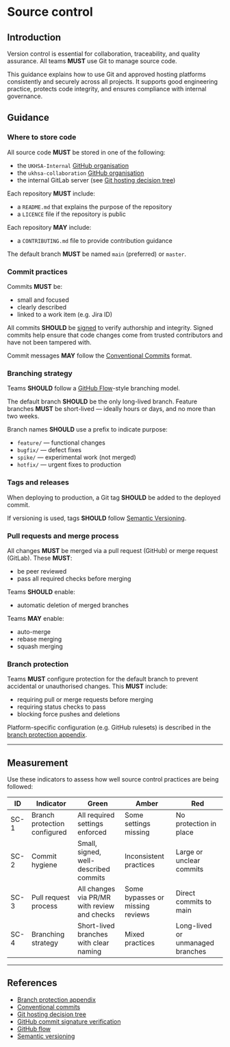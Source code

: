 # Source control

## Introduction

Version control is essential for collaboration, traceability, and quality assurance. All teams **MUST** use Git to manage source code.

This guidance explains how to use Git and approved hosting platforms consistently and securely across all projects. It supports good engineering practice, protects code integrity, and ensures compliance with internal governance.

## Guidance

### Where to store code

All source code **MUST** be stored in one of the following:

- the `UKHSA-Internal` [GitHub organisation][1]
- the `ukhsa-collaboration` [GitHub organisation][2]
- the internal GitLab server (see [Git hosting decision tree][3])

Each repository **MUST** include:

- a `README.md` that explains the purpose of the repository
- a `LICENCE` file if the repository is public

Each repository **MAY** include:

- a `CONTRIBUTING.md` file to provide contribution guidance

The default branch **MUST** be named `main` (preferred) or `master`.

### Commit practices

Commits **MUST** be:

- small and focused
- clearly described
- linked to a work item (e.g. Jira ID)

All commits **SHOULD** be [signed][5] to verify authorship and integrity. Signed commits help ensure that code changes come from trusted contributors and have not been tampered with.

Commit messages **MAY** follow the [Conventional Commits][4] format.

### Branching strategy

Teams **SHOULD** follow a [GitHub Flow][8]-style branching model.

The default branch **SHOULD** be the only long-lived branch. Feature branches **MUST** be short-lived — ideally hours or days, and no more than two weeks.

Branch names **SHOULD** use a prefix to indicate purpose:

- `feature/` — functional changes
- `bugfix/` — defect fixes
- `spike/` — experimental work (not merged)
- `hotfix/` — urgent fixes to production

### Tags and releases

When deploying to production, a Git tag **SHOULD** be added to the deployed commit.

If versioning is used, tags **SHOULD** follow [Semantic Versioning][6].

### Pull requests and merge process

All changes **MUST** be merged via a pull request (GitHub) or merge request (GitLab). These **MUST**:

- be peer reviewed
- pass all required checks before merging

Teams **SHOULD** enable:

- automatic deletion of merged branches

Teams **MAY** enable:

- auto-merge
- rebase merging
- squash merging

### Branch protection

Teams **MUST** configure protection for the default branch to prevent accidental or unauthorised changes. This **MUST** include:

- requiring pull or merge requests before merging
- requiring status checks to pass
- blocking force pushes and deletions

Platform-specific configuration (e.g. GitHub rulesets) is described in the [branch protection appendix][7].

---

## Measurement

Use these indicators to assess how well source control practices are being followed:

| ID   | Indicator                    | Green                                        | Amber                            | Red                              |
| ---- | ---------------------------- | -------------------------------------------- | -------------------------------- | -------------------------------- |
| SC-1 | Branch protection configured | All required settings enforced               | Some settings missing            | No protection in place           |
| SC-2 | Commit hygiene               | Small, signed, well-described commits        | Inconsistent practices           | Large or unclear commits         |
| SC-3 | Pull request process         | All changes via PR/MR with review and checks | Some bypasses or missing reviews | Direct commits to main           |
| SC-4 | Branching strategy           | Short-lived branches with clear naming       | Mixed practices                  | Long-lived or unmanaged branches |

---

## References

- [Branch protection appendix][7]
- [Conventional commits][4]
- [Git hosting decision tree][3]
- [GitHub commit signature verification][5]
- [GitHub flow][8]
- [Semantic versioning][6]

[1]: https://github.com/UKHSA-Internal
[2]: https://github.com/ukhsa-collaboration
[3]: https://ukhsa.atlassian.net/wiki/spaces/IDT/pages/164926907/UKHSA+Git+Hosting+-+Policy+Documentation#UKHSAGitHosting-PolicyDocumentation-GitHostingDecisionTree
[4]: https://www.conventionalcommits.org
[5]: https://docs.github.com/en/authentication/managing-commit-signature-verification/signing-commits
[6]: https://semver.org
[7]: ../dev-standards/appendix/branch-protection-rules.md
[8]: https://docs.github.com/en/get-started/using-github/github-flow
